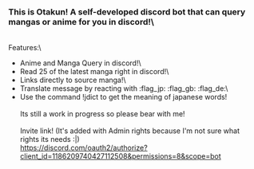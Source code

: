 ### This is Otakun! A self-developed discord bot that can query mangas or anime for you in discord!\
\
Features:\
- Anime and Manga Query in discord!\
- Read 25 of the latest manga right in discord!\
- Links directly to source manga!\
- Translate message by reacting with :flag_jp: :flag_gb: :flag_de:\
- Use the command !jdict to get the meaning of japanese words!\
\
Its still a work in progress so please bear with me!\
\
Invite link! (It's added with Admin rights because I'm not sure what rights its needs :|)\
https://discord.com/oauth2/authorize?client_id=1186209740427112508&permissions=8&scope=bot
 
